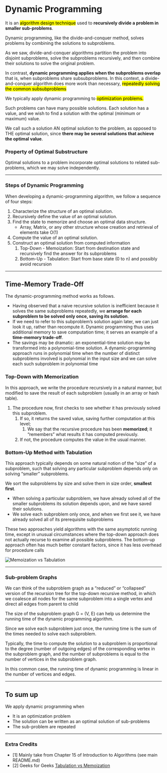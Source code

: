 # Dynamic Programming
It is an <mark>algorithm design technique</mark> used to **recursively divide a 
problem in smaller sub-problems**.

Dynamic programming, like the divide-and-conquer method, solves problems by
combining the solutions to subproblems. 

As we saw, divide-and-conquer algorithms partition the problem into disjoint subproblems, 
solve the subproblems recursively, and then combine their solutions to solve the original problem. 

In contrast, **dynamic programming applies when the subproblems overlap** that is, when subproblems share subsubproblems. 
In this context, a divide-and-conquer algorithm does more work than necessary, <mark>repeatedly solving the common subsubproblems</mark>

We typically apply dynamic programming to <mark>optimization problems.</mark> 

Such problems can have many possible solutions. Each solution has a value, and we wish to
find a solution with the optimal (minimum or maximum) value. 

We call such a solution AN optimal solution to the problem, as opposed to THE optimal solution,
since **there may be several solutions that achieve the optimal value**.

### Property of Optimal Substructure
Optimal solutions to a problem incorporate optimal solutions to related sub-problems,
which we may solve independently.

---
### Steps of Dynamic Programming

When developing a dynamic-programming algorithm, we follow a sequence of
four steps:
1. Characterize the structure of an optimal solution.
2. Recursively define the value of an optimal solution.
3. Find the state to memorize and choose an optimal data structure.
   * Array, Matrix, or any other structure whose creation and retrieval of elements take O(1)
4. Compute the value of an optimal solution.
5. Construct an optimal solution from computed information 
   1. Top-Down - Memoization: Start from destination state and recursively find the answer for its subproblems
   2. Bottom-Up - Tabulation: Start from base state (0 to n) and possibly avoid recursion

---
## Time-Memory Trade-Off

The dynamic-programming method works as follows. 
* Having observed that a naive recursive solution is inefficient because it solves the same subproblems 
repeatedly, we **arrange for each subproblem to be solved only once, saving its solution**. 
* If we need to refer to this subproblem’s solution again later, we can just look it 
up, rather than recompute it. Dynamic programming thus uses additional memory
to save computation time; it serves an example of a **time-memory trade-off**. 
* The savings may be dramatic: an exponential-time solution may be transformed into a
polynomial-time solution. A dynamic-programming approach runs in polynomial
time when the number of distinct subproblems involved is polynomial in the input
size and we can solve each such subproblem in polynomial time

### Top-Down with Memorization
In this approach, we write the procedure recursively in a natural manner, but modified to save the result of
each subproblem (usually in an array or hash table). 
1. The procedure now, first checks to see whether it has previously solved this subproblem. 
   1. If so, it returns the saved value, saving further computation at this level;
      1. We say that the recursive procedure has been **memorized**; it “remembers” what results it has computed previously.
   2. If not, the procedure computes the value in the usual manner. 

### Bottom-Up Method with Tabulation
This approach typically depends on some natural notion of the “size” of a subproblem, 
such that solving any particular subproblem depends only on solving “smaller” subproblems. 

We sort the subproblems by size and solve them in size order, **smallest first**. 
* When solving a particular subproblem, we have already solved all of the smaller subproblems its
solution depends upon, and we have saved their solutions. 
* We solve each subproblem only once, and when we first see it, we have already solved all of its
prerequisite subproblems

These two approaches yield algorithms with the same asymptotic running time, except in unusual circumstances 
where the top-down approach does not actually recurse to examine all possible subproblems. 
The bottom-up approach often has much better constant factors, since it has less overhead for procedure calls

![Memoization vs Tabulation](https://github.com/PayThePizzo/DataStrutucures-Algorithms/blob/main/Resources/tabmem.png)

---
### Sub-problem Graphs

We can think of the subproblem graph as a “reduced” or “collapsed” version of the 
recursion tree for the top-down recursive method, in which we coalesce all nodes for 
the same subproblem into a single vertex and direct all edges from parent to child

The size of the subproblem graph G = (V, E) can help us determine the running
time of the dynamic programming algorithm. 

Since we solve each subproblem just once, the running time is the sum of the times 
needed to solve each subproblem.

Typically, the time to compute the solution to a subproblem is proportional to the
degree (number of outgoing edges) of the corresponding vertex in the subproblem graph, 
and the number of subproblems is equal to the number of vertices in the subproblem graph. 

In this common case, the running time of dynamic programming is linear in the number of vertices and edges.


---

## To sum up
We apply dynamic programming when
* It is an optimization problem
* The solution can be written as an optimal solution of sub-problems
* The sub-problem are repeated

---

### Extra Credits
* [1] Mainly take from Chapter 15 of Introduction to Algorithms (see main README.md)
* [2] Geeks for Geeks [Tabulation vs Memoization](https://www.geeksforgeeks.org/tabulation-vs-memoization/)